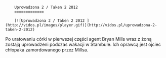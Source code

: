 
        Uprowadzona 2 / Taken 2 2012 
        =============
        
        [![Uprowadzona 2 / Taken 2 2012 ](http://vidos.pl/images/player.gif)](http://vidos.pl/uprowadzona-2-taken-2-2012)
        
        
 Po uratowaniu córki w pierwszej części agent Bryan Mills wraz z żoną zostają uprowadzeni podczas wakacji w Stambule. Ich oprawcą jest ojciec chłopaka zamordowanego przez Millsa.
    
